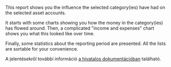 This report shows you the influence the selected category(ies) have had on the selected asset accounts.

It starts with some charts showing you how the money in the category(ies) has flowed around. Then, a complicated "income and expenses" chart shows you what this looked like over time.

Finally, some statistics about the reporting period are presented. All the lists are sortable for your convenience.

A jelentésekről további információ [a hivatalos dokumentációban](https://firefly-iii.readthedocs.io/en/latest/advanced/reports.html) található.